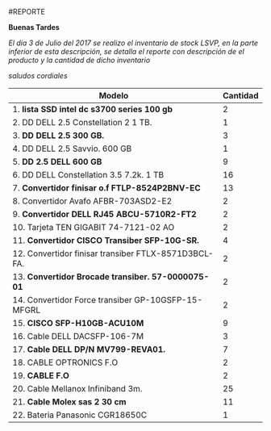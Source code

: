 #REPORTE


**Buenas Tardes**

*El día 3 de Julio del 2017 se realizo el inventario de stock LSVP, en la parte inferior de esta descripción, se detalla el reporte con descripción de el producto y la cantidad de dicho inventario*


*saludos cordiales*



| Modelo | Cantidad |
|--------|----------|
| 1. **lista SSD  intel dc s3700 series 100 gb**                                             |2|
| 2. DD  DELL 2.5  Constellation 2  1 TB.                                                |1|
| 3. **DD  DELL 2.5  300 GB.**                                                                |3|
| 4. DD  DELL 2.5   Savvio.  600 GB                                                      |1|
| 5. **DD 2.5 DELL   600 GB**                                                                |9|
| 6. DD  DELL Constellation 3.5 7.2k.   1 TB                                             |16|
| 7. **Convertidor finisar o.f FTLP-8524P2BNV-EC**                                          |13| 
| 8. Convertidor Avafo AFBR-703ASD2-E2                                                   |2|
| 9. **Convertidor DELL RJ45  ABCU-5710R2-FT2**                                              |2|
| 10. Tarjeta TEN GIGABIT 74-7121-02 AO                                                  |2|
| 11. **Convertidor CISCO Transiber SFP-10G-SR.**                                            |4|
| 12. Convertidor finisar transiber FTLX-8571D3BCL-FA.                                    |2|
| 13. **Convertidor Brocade transiber. 57-0000075-01**                                       |2|
| 14. Convertidor Force transiber GP-10GSFP-15-MFGRL                                     |2|
| 15. **CISCO SFP-H10GB-ACU10M**                                                             |9|
| 16. Cable DELL DACSFP-106-7M                                                           |3|
| 17. **Cable DELL DP/N MV799-REVA01.**                                                      |7|
| 18. CABLE OPTRONICS F.O                                                                |2|
| 19. **CABLE F.O**                                                                          |2|
| 20. Cable Mellanox Infiniband 3m.                                                      |25|
| 21. **Cable Molex sas 2  30 cm**                                                         |11|
| 22. Bateria Panasonic CGR18650C                                                        |1|
